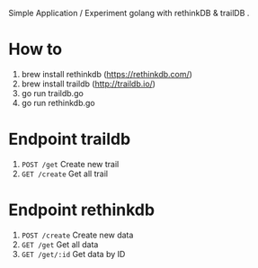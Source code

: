 

Simple Application / Experiment golang with rethinkDB & trailDB .

# How to 
1. brew install rethinkdb (https://rethinkdb.com/)
2. brew install traildb (http://traildb.io/)
3. go run traildb.go
4. go run rethinkdb.go

# Endpoint traildb
1. `POST /get` Create new trail
2. `GET /create` Get all trail

# Endpoint rethinkdb
1. `POST /create` Create new data
2. `GET /get` Get all data
3. `GET /get/:id` Get data by ID
